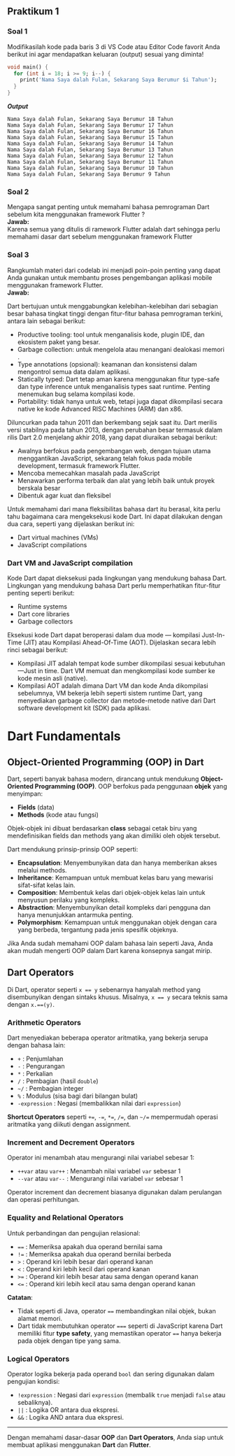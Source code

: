 ## Praktikum 1
### Soal 1
Modifikasilah kode pada baris 3 di VS Code atau Editor Code favorit Anda berikut ini agar mendapatkan keluaran (output) sesuai yang diminta!

```dart
void main() {
  for (int i = 18; i >= 9; i--) {
    print('Nama Saya dalah Fulan, Sekarang Saya Berumur $i Tahun');
  }
}
```
***Output*** <br>
```
Nama Saya dalah Fulan, Sekarang Saya Berumur 18 Tahun
Nama Saya dalah Fulan, Sekarang Saya Berumur 17 Tahun
Nama Saya dalah Fulan, Sekarang Saya Berumur 16 Tahun
Nama Saya dalah Fulan, Sekarang Saya Berumur 15 Tahun
Nama Saya dalah Fulan, Sekarang Saya Berumur 14 Tahun
Nama Saya dalah Fulan, Sekarang Saya Berumur 13 Tahun
Nama Saya dalah Fulan, Sekarang Saya Berumur 12 Tahun
Nama Saya dalah Fulan, Sekarang Saya Berumur 11 Tahun
Nama Saya dalah Fulan, Sekarang Saya Berumur 10 Tahun
Nama Saya dalah Fulan, Sekarang Saya Berumur 9 Tahun
```

### Soal 2
Mengapa sangat penting untuk memahami bahasa pemrograman Dart sebelum kita menggunakan framework Flutter ?
<br>**Jawab:**
<br>Karena semua yang ditulis di ramework Flutter adalah dart sehingga perlu memahami dasar dart sebelum menggunakan framework Flutter

### Soal 3
Rangkumlah materi dari codelab ini menjadi poin-poin penting yang dapat Anda gunakan untuk membantu proses pengembangan aplikasi mobile menggunakan framework Flutter.
<br> **Jawab:**

Dart bertujuan untuk menggabungkan kelebihan-kelebihan dari sebagian besar bahasa tingkat tinggi dengan fitur-fitur bahasa pemrograman terkini, antara lain sebagai berikut:

- Productive tooling: tool untuk menganalisis kode, plugin IDE, dan ekosistem paket yang besar.
- Garbage collection: untuk mengelola atau menangani dealokasi memori .
- Type annotations (opsional): keamanan dan konsistensi dalam mengontrol semua data dalam aplikasi.
- Statically typed: Dart tetap aman karena menggunakan fitur type-safe dan type inference untuk menganalisis types saat runtime. Penting menemukan bug selama kompilasi kode.
- Portability: tidak hanya untuk web, tetapi juga dapat dikompilasi secara native ke kode Advanced RISC Machines (ARM) dan x86.


Diluncurkan pada tahun 2011 dan berkembang sejak saat itu. Dart merilis versi stabilnya pada tahun 2013, dengan perubahan besar termasuk dalam rilis Dart 2.0 menjelang akhir 2018, yang dapat diuraikan sebagai berikut:

- Awalnya berfokus pada pengembangan web, dengan tujuan utama menggantikan JavaScript, sekarang telah fokus pada mobile development, termasuk framework Flutter.
- Mencoba memecahkan masalah pada JavaScript
- Menawarkan performa terbaik dan alat yang lebih baik untuk proyek berskala besar
- Dibentuk agar kuat dan fleksibel


Untuk memahami dari mana fleksibilitas bahasa dart itu berasal, kita perlu tahu bagaimana cara mengeksekusi kode Dart. Ini dapat dilakukan dengan dua cara, seperti yang dijelaskan berikut ini:

- Dart virtual machines (VMs)
- JavaScript compilations


### Dart VM and JavaScript compilation
Kode Dart dapat dieksekusi pada lingkungan yang mendukung bahasa Dart. Lingkungan yang mendukung bahasa Dart perlu memperhatikan fitur-fitur penting seperti berikut:

- Runtime systems
- Dart core libraries
- Garbage collectors

Eksekusi kode Dart dapat beroperasi dalam dua mode — kompilasi Just-In-Time (JIT) atau Kompilasi Ahead-Of-Time (AOT). Dijelaskan secara lebih rinci sebagai berikut:

- Kompilasi JIT adalah tempat kode sumber dikompilasi sesuai kebutuhan—Just in time. Dart VM memuat dan mengkompilasi kode sumber ke kode mesin asli (native).
- Kompilasi AOT adalah dimana Dart VM dan kode Anda dikompilasi sebelumnya, VM bekerja lebih seperti sistem runtime Dart, yang menyediakan garbage collector dan metode-metode native dari Dart software development kit (SDK) pada aplikasi.


# Dart Fundamentals

## Object-Oriented Programming (OOP) in Dart

Dart, seperti banyak bahasa modern, dirancang untuk mendukung **Object-Oriented Programming (OOP)**. OOP berfokus pada penggunaan **objek** yang menyimpan:
- **Fields** (data)
- **Methods** (kode atau fungsi)

Objek-objek ini dibuat berdasarkan **class** sebagai cetak biru yang mendefinisikan fields dan methods yang akan dimiliki oleh objek tersebut.

Dart mendukung prinsip-prinsip OOP seperti:
- **Encapsulation**: Menyembunyikan data dan hanya memberikan akses melalui methods.
- **Inheritance**: Kemampuan untuk membuat kelas baru yang mewarisi sifat-sifat kelas lain.
- **Composition**: Membentuk kelas dari objek-objek kelas lain untuk menyusun perilaku yang kompleks.
- **Abstraction**: Menyembunyikan detail kompleks dari pengguna dan hanya menunjukkan antarmuka penting.
- **Polymorphism**: Kemampuan untuk menggunakan objek dengan cara yang berbeda, tergantung pada jenis spesifik objeknya.

Jika Anda sudah memahami OOP dalam bahasa lain seperti Java, Anda akan mudah mengerti OOP dalam Dart karena konsepnya sangat mirip.

## Dart Operators

Di Dart, operator seperti `x == y` sebenarnya hanyalah method yang disembunyikan dengan sintaks khusus. Misalnya, `x == y` secara teknis sama dengan `x.==(y)`.

### Arithmetic Operators

Dart menyediakan beberapa operator aritmatika, yang bekerja serupa dengan bahasa lain:
- `+` : Penjumlahan
- `-` : Pengurangan
- `*` : Perkalian
- `/` : Pembagian (hasil `double`)
- `~/` : Pembagian integer
- `%` : Modulus (sisa bagi dari bilangan bulat)
- `-expression` : Negasi (membalikkan nilai dari `expression`)

**Shortcut Operators** seperti `+=`, `-=`, `*=`, `/=`, dan `~/=` mempermudah operasi aritmatika yang diikuti dengan assignment.

### Increment and Decrement Operators

Operator ini menambah atau mengurangi nilai variabel sebesar 1:
- `++var` atau `var++` : Menambah nilai variabel `var` sebesar 1
- `--var` atau `var--` : Mengurangi nilai variabel `var` sebesar 1

Operator increment dan decrement biasanya digunakan dalam perulangan dan operasi perhitungan.

### Equality and Relational Operators

Untuk perbandingan dan pengujian relasional:
- `==` : Memeriksa apakah dua operand bernilai sama
- `!=` : Memeriksa apakah dua operand bernilai berbeda
- `>` : Operand kiri lebih besar dari operand kanan
- `<` : Operand kiri lebih kecil dari operand kanan
- `>=` : Operand kiri lebih besar atau sama dengan operand kanan
- `<=` : Operand kiri lebih kecil atau sama dengan operand kanan

**Catatan**: 
- Tidak seperti di Java, operator `==` membandingkan nilai objek, bukan alamat memori.
- Dart tidak membutuhkan operator `===` seperti di JavaScript karena Dart memiliki fitur **type safety**, yang memastikan operator `==` hanya bekerja pada objek dengan tipe yang sama.

### Logical Operators

Operator logika bekerja pada operand `bool` dan sering digunakan dalam pengujian kondisi:
- `!expression` : Negasi dari `expression` (membalik `true` menjadi `false` atau sebaliknya).
- `||` : Logika OR antara dua ekspresi.
- `&&` : Logika AND antara dua ekspresi.

---

Dengan memahami dasar-dasar **OOP** dan **Dart Operators**, Anda siap untuk membuat aplikasi menggunakan **Dart** dan **Flutter**.
